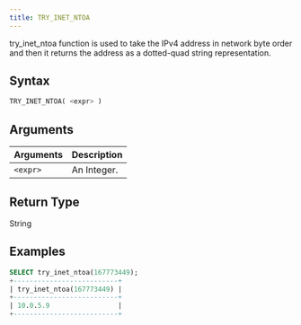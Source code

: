 ```yaml
---
title: TRY_INET_NTOA
---
```


try_inet_ntoa function is used to take the IPv4 address in network byte order and then it returns the address as a dotted-quad string representation.

## Syntax

```sql
TRY_INET_NTOA( <expr> )
```

## Arguments

| Arguments   | Description |
| ----------- | ----------- |
| `<expr>` | An Integer. |

## Return Type

String

## Examples

```sql
SELECT try_inet_ntoa(167773449);
+--------------------------+
| try_inet_ntoa(167773449) |
+--------------------------+
| 10.0.5.9                 |
+--------------------------+
```
